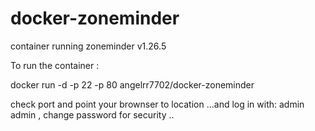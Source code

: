 docker-zoneminder
=================

container running zoneminder v1.26.5


To run the container :

docker run -d -p 22 -p 80 angelrr7702/docker-zoneminder

check port and point your brownser to location ...and log in with: admin admin  , change password for security ..


